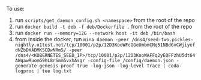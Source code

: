 

To use:

1. run `scripts/get_daemon_config.sh <namespace>` from the root of the repo
2. run `docker build -t deb -f deb/Dockerfile .` from the root of the repo
3. run `docker run --memory=12G --network host -it deb /bin/bash`
4. from inside the docker, run `mina daemon -peer /dns4/seed-two.pickles-nightly.o1test.net/tcp/10001/p2p/12D3KooWFcGGeUmbmCNq51NBdGvCWjiyefdNZbDXADMK5CDwNRm5/ -peer /dns4/<KUBERNETES_SEED_IP>/tcp/10001/p2p/12D3KooWAFFq2yEQFFzhU5dt64AWqawRuomG9hL8rSmm5vxhAsgr -config-file /config/daemon.json -generate-genesis-proof true -log-json -log-level Trace | coda-logproc | tee log.txt`

